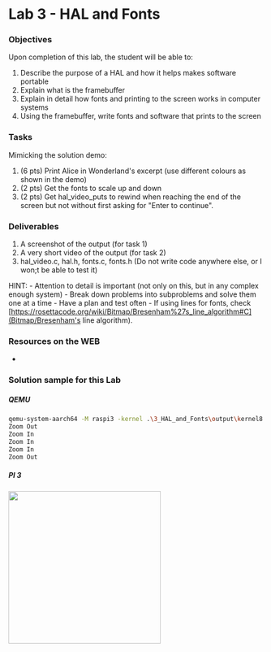 # Lab 3 - HAL and Fonts

### Objectives
Upon completion of this lab, the student will be able to:

1. Describe the purpose of a HAL and how it helps makes software portable
2. Explain what is the framebuffer
3. Explain in detail how fonts and printing to the screen works in computer systems
4. Using the framebuffer, write fonts and software that prints to the screen

### Tasks
Mimicking the solution demo:
1. (6 pts) Print Alice in Wonderland's excerpt (use different colours as shown in the demo) 
2. (2 pts) Get the fonts to scale up and down  
3. (2 pts) Get hal_video_puts to rewind when reaching the end of the screen
           but not without first asking for "Enter to continue".

### Deliverables
1. A screenshot of the output (for task 1)
2. A very short video of the output (for task 2)
3. hal_video.c, hal.h, fonts.c, fonts.h
(Do not write code anywhere else, or I won;t be able to test it)

HINT:
    - Attention to detail is important (not only on this, but in any complex enough system)
    - Break down problems into subproblems and solve them one at a time
    - Have a plan and test often
    - If using lines for fonts, check [https://rosettacode.org/wiki/Bitmap/Bresenham%27s_line_algorithm#C](Bitmap/Bresenham's line algorithm).


### Resources on the WEB
-


### Solution sample for this Lab
##### QEMU
```bash
qemu-system-aarch64 -M raspi3 -kernel .\3_HAL_and_Fonts\output\kernel8.img -serial stdio -serial null            
Zoom Out
Zoom In
Zoom In
Zoom In
Zoom Out
```
##### PI 3
  <img src="https://github.com/rromanotero/os_labs/blob/master/3_HAL_and_Fonts/images/lab_solution.png" width="300"/>
